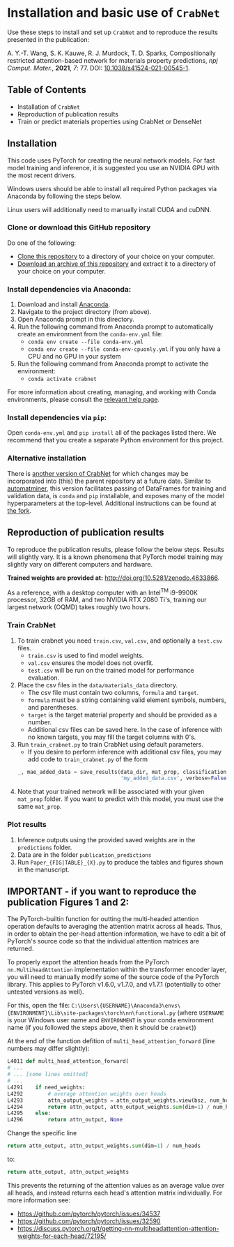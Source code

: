 # Installation and basic use of `CrabNet`

Use these steps to install and set up `CrabNet` and to reproduce the results presented in the publication:

A. Y.-T. Wang, S. K. Kauwe, R. J. Murdock, T. D. Sparks, Compositionally restricted attention-based network for materials property predictions, *npj Comput. Mater.*, **2021**, *7*: 77. DOI: [10.1038/s41524-021-00545-1](https://doi.org/10.1007/s40192-021-00247-y).



## Table of Contents
* Installation of `CrabNet`
* Reproduction of publication results
* Train or predict materials properties using CrabNet or DenseNet



## Installation
This code uses PyTorch for creating the neural network models.
For fast model training and inference, it is suggested you use an NVIDIA GPU
with the most recent drivers.

Windows users should be able to install all required Python packages
via Anaconda by following the steps below.

Linux users will additionally need to manually install CUDA and cuDNN.


### Clone or download this GitHub repository
Do one of the following:

* [Clone this repository](https://github.com/anthony-wang/CrabNet.git)
    to a directory of your choice on your computer.
* [Download an archive of this repository](https://github.com/anthony-wang/CrabNet/archive/master.zip)
    and extract it to a directory of your choice on your computer.


### Install dependencies via Anaconda:
1. Download and install [Anaconda](https://conda.io/docs/index.html).
1. Navigate to the project directory (from above).
1. Open Anaconda prompt in this directory.
1. Run the following command from Anaconda prompt to automatically create
    an environment from the `conda-env.yml` file:
    - `conda env create --file conda-env.yml`
	- `conda env create --file conda-env-cpuonly.yml` if you only have a CPU and no GPU in your system
1. Run the following command from Anaconda prompt to activate the environment:
    - `conda activate crabnet`

For more information about creating, managing, and working with Conda environments, please consult the [relevant help page](https://conda.io/docs/user-guide/tasks/manage-environments.html).


### Install dependencies via `pip`:
Open `conda-env.yml` and `pip install` all of the packages listed there.
We recommend that you create a separate Python environment for this project.


### Alternative installation
There is [another version of CrabNet](https://github.com/sgbaird/CrabNet) for which changes may be incorporated into (this) the parent repository at a future date. Similar to [automatminer](https://hackingmaterials.lbl.gov/automatminer/), this version facilitates passing of DataFrames for training and validation data, is `conda` and `pip` installable, and exposes many of the model hyperparameters at the top-level. Additional instructions can be found at [the fork](https://github.com/sgbaird/CrabNet).



## Reproduction of publication results
To reproduce the publication results, please follow the below steps.
Results will slightly vary.
It is a known phenomena that PyTorch model training may slightly vary on different computers and hardware.

**Trained weights are provided at:** http://doi.org/10.5281/zenodo.4633866.

As a reference, with a desktop computer with an Intel<sup>TM</sup> i9-9900K processor, 32GB of RAM, and two NVIDIA RTX 2080 Ti's, training our largest network (OQMD) takes roughly two hours.


### Train CrabNet
1. To train crabnet you need `train.csv`, `val.csv`, and optionally a `test.csv` files.
	- `train.csv` is used to find model weights.
	- `val.csv` ensures the model does not overfit.
	- `test.csv` will be run on the trained model for performance evaluation.
1. Place the csv files in the `data/materials_data` directory.
	- The csv file must contain two columns, `formula` and `target`.
	- `formula` must be a string containing valid element symbols, numbers, and parentheses.
	- `target` is the target material property and should be provided as a number.
	- Additional csv files can be saved here. In the case of inference with no known targets, you may fill the target columns with 0's.
1. Run `train_crabnet.py` to train CrabNet using default parameters.
	- If you desire to perform inference with additional csv files, you may add code to `train_crabnet.py` of the form
	```python
	_, mae_added_data = save_results(data_dir, mat_prop, classification,
                                     'my_added_data.csv', verbose=False)
    ```
1. Note that your trained network will be associated with your given `mat_prop` folder.
If you want to predict with this model, you must use the same `mat_prop`.


### Plot results
1. Inference outputs using the provided saved weights are in the `predictions` folder.
1. Data are in the folder `publication_predictions`
1. Run `Paper_{FIG|TABLE}_{X}.py` to produce the tables and figures shown in the manuscript.



## IMPORTANT - if you want to reproduce the publication Figures 1 and 2:
The PyTorch-builtin function for outting the multi-headed attention operation defaults to averaging the attention matrix across all heads.
Thus, in order to obtain the per-head attention information, we have to edit a bit of PyTorch's source code so that the individual attention matrices are returned.

To properly export the attention heads from the PyTorch `nn.MultiheadAttention` implementation within the transformer encoder layer, you will need to manually modify some of the source code of the PyTorch library.
This applies to PyTorch v1.6.0, v1.7.0, and v1.7.1 (potentially to other untested versions as well).

For this, open the file:
`C:\Users\{USERNAME}\Anaconda3\envs\{ENVIRONMENT}\Lib\site-packages\torch\nn\functional.py`
(where `USERNAME` is your Windows user name and `ENVIRONMENT` is your conda environment name (if you followed the steps above, then it should be `crabnet`))

At the end of the function defition of `multi_head_attention_forward` (line numbers may differ slightly):
```python
L4011 def multi_head_attention_forward(
# ...
# ... [some lines omitted]
# ...
L4291    if need_weights:
L4292        # average attention weights over heads
L4293        attn_output_weights = attn_output_weights.view(bsz, num_heads, tgt_len, src_len)
L4294        return attn_output, attn_output_weights.sum(dim=1) / num_heads
L4295    else:
L4296        return attn_output, None
```

Change the specific line
```python
return attn_output, attn_output_weights.sum(dim=1) / num_heads
```

to:
```python
return attn_output, attn_output_weights
```

This prevents the returning of the attention values as an average value over all heads, and instead returns each head's attention matrix individually.
For more information see:
- https://github.com/pytorch/pytorch/issues/34537
- https://github.com/pytorch/pytorch/issues/32590
- https://discuss.pytorch.org/t/getting-nn-multiheadattention-attention-weights-for-each-head/72195/
